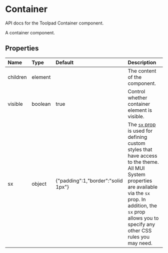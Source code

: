 <!-- This file has been auto-generated using `yarn docs:build:api`. -->

# Container

<p class="description">API docs for the Toolpad Container component.</p>

A container component.

## Properties

| Name                                    | Type                                   | Default                                                              | Description                                                                                                                                                                                                                                                                          |
| :-------------------------------------- | :------------------------------------- | :------------------------------------------------------------------- | :----------------------------------------------------------------------------------------------------------------------------------------------------------------------------------------------------------------------------------------------------------------------------------- |
| <span class="prop-name">children</span> | <span class="prop-type">element</span> |                                                                      | The content of the component.                                                                                                                                                                                                                                                        |
| <span class="prop-name">visible</span>  | <span class="prop-type">boolean</span> | <span class="prop-default">true</span>                               | Control whether container element is visible.                                                                                                                                                                                                                                        |
| <span class="prop-name">sx</span>       | <span class="prop-type">object</span>  | <span class="prop-default">{"padding":1,"border":"solid 1px"}</span> | The [`sx` prop](https://mui.com/system/getting-started/the-sx-prop/) is used for defining custom styles that have access to the theme. All MUI System properties are available via the `sx` prop. In addition, the `sx` prop allows you to specify any other CSS rules you may need. |
